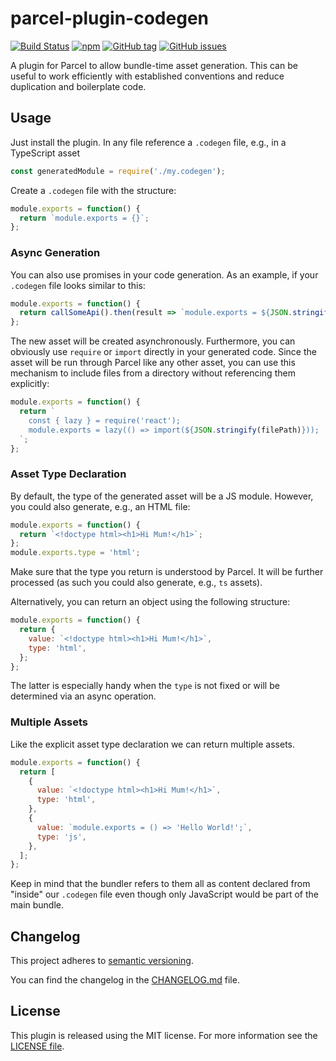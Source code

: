 # parcel-plugin-codegen

[![Build Status](https://florianrappl.visualstudio.com/parcel-plugin-codegen/_apis/build/status/FlorianRappl.parcel-plugin-codegen?branchName=master)](https://florianrappl.visualstudio.com/parcel-plugin-codegen/_build/latest?definitionId=12&branchName=master)
[![npm](https://img.shields.io/npm/v/parcel-plugin-codegen.svg)](https://www.npmjs.com/package/parcel-plugin-codegen)
[![GitHub tag](https://img.shields.io/github/tag/FlorianRappl/parcel-plugin-codegen.svg)](https://github.com/FlorianRappl/parcel-plugin-codegen/releases)
[![GitHub issues](https://img.shields.io/github/issues/FlorianRappl/parcel-plugin-codegen.svg)](https://github.com/FlorianRappl/parcel-plugin-codegen/issues)

A plugin for Parcel to allow bundle-time asset generation. This can be useful to work efficiently with established conventions and reduce duplication and boilerplate code.

## Usage

Just install the plugin. In any file reference a `.codegen` file, e.g., in a TypeScript asset

```js
const generatedModule = require('./my.codegen');
```

Create a `.codegen` file with the structure:

```js
module.exports = function() {
  return `module.exports = {}`;
};
```

### Async Generation

You can also use promises in your code generation. As an example, if your `.codegen` file looks similar to this:

```js
module.exports = function() {
  return callSomeApi().then(result => `module.exports = ${JSON.stringify(result)}`);
};
```

The new asset will be created asynchronously. Furthermore, you can obviously use `require` or `import` directly in your generated code. Since the asset will be run through Parcel like any other asset, you can use this mechanism to include files from a directory without referencing them explicitly:

```js
module.exports = function() {
  return `
    const { lazy } = require('react');
    module.exports = lazy(() => import(${JSON.stringify(filePath)}));
  `;
};
```

### Asset Type Declaration

By default, the type of the generated asset will be a JS module. However, you could also generate, e.g., an HTML file:

```js
module.exports = function() {
  return `<!doctype html><h1>Hi Mum!</h1>`;
};
module.exports.type = 'html';
```

Make sure that the type you return is understood by Parcel. It will be further processed (as such you could also generate, e.g., `ts` assets).

Alternatively, you can return an object using the following structure:

```js
module.exports = function() {
  return {
    value: `<!doctype html><h1>Hi Mum!</h1>`,
    type: 'html',
  };
};
```

The latter is especially handy when the `type` is not fixed or will be determined via an async operation.

### Multiple Assets

Like the explicit asset type declaration we can return multiple assets.

```js
module.exports = function() {
  return [
    {
      value: `<!doctype html><h1>Hi Mum!</h1>`,
      type: 'html',
    },
    {
      value: `module.exports = () => 'Hello World!';`,
      type: 'js',
    },
  ];
};
```

Keep in mind that the bundler refers to them all as content declared from "inside" our `.codegen` file even though only JavaScript would be part of the main bundle.

## Changelog

This project adheres to [semantic versioning](https://semver.org).

You can find the changelog in the [CHANGELOG.md](CHANGELOG.md) file.

## License

This plugin is released using the MIT license. For more information see the [LICENSE file](LICENSE).
